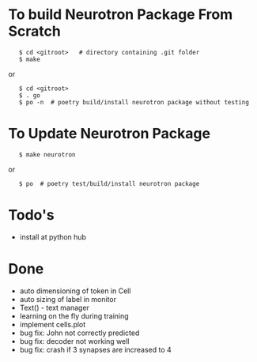 # To build Neurotron Package From Scratch

```
   $ cd <gitroot>   # directory containing .git folder
   $ make
```

or

```
   $ cd <gitroot>
   $ . go
   $ po -n  # poetry build/install neurotron package without testing
```

# To Update Neurotron Package

```
   $ make neurotron
```

or

```
   $ po  # poetry test/build/install neurotron package
```

# Todo's

* install at python hub

# Done

* auto dimensioning of token in Cell
* auto sizing of label in monitor
* Text() - text manager
* learning on the fly during training
* implement cells.plot
* bug fix: John not correctly predicted
* bug fix: decoder not working well
* bug fix: crash if 3 synapses are increased to 4
